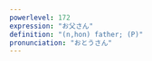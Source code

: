 ```yaml
---
powerlevel: 172
expression: "お父さん"
definition: "(n,hon) father; (P)"
pronunciation: "おとうさん"
---
```

